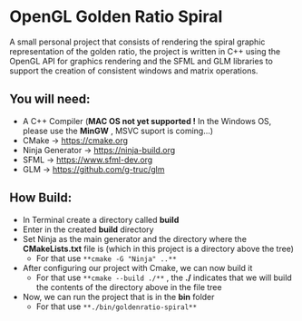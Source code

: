 # OpenGL Golden Ratio Spiral

A small personal project that consists of rendering the spiral graphic representation of the golden ratio, the project is written in C++ using the OpenGL API for graphics rendering and the SFML and GLM libraries to support the creation of consistent windows and matrix operations.

## You will need:

- A C++ Compiler      (**MAC OS not yet supported !** In the Windows OS, please use the **MinGW** , MSVC suport is coming...)
- CMake            -> https://cmake.org
- Ninja Generator  -> https://ninja-build.org
- SFML             -> https://www.sfml-dev.org
- GLM              -> https://github.com/g-truc/glm

## How Build:

- In Terminal create a directory called **build**
- Enter in the created **build** directory
- Set Ninja as the main generator and the directory where the **CMakeLists.txt** file is (which in this project is a directory above the tree)
    - For that use `**cmake -G "Ninja" ..**`
- After configuring our project with Cmake, we can now build it
    - For that use `**cmake --build ./**` , the **./** indicates that we will build the contents of the directory above in the file tree
- Now, we can run the project that is in the **bin** folder
    - For that use `**./bin/goldenratio-spiral**`
